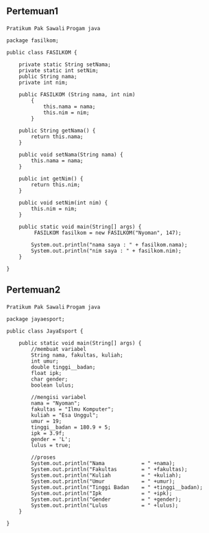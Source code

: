 ## Pertemuan1
````Pratikum Pak Sawali```` ````Progam java````

```
package fasilkom;

public class FASILKOM {
    
    private static String setNama;
    private static int setNim;
    public String nama;
    private int nim;
    
    public FASILKOM (String nama, int nim) 
        {
            this.nama = nama;
            this.nim = nim;
        }
    
    public String getNama() {
        return this.nama;
    }
    
    public void setNama(String nama) {
        this.nama = nama;
    }
    
    public int getNim() {
        return this.nim;
    }
    
    public void setNim(int nim) {
        this.nim = nim;
    }
    
    public static void main(String[] args) {
         FASILKOM fasilkom = new FASILKOM("Nyoman", 147);
        
        System.out.println("nama saya : " + fasilkom.nama);
        System.out.println("nim saya : " + fasilkom.nim);
    }
    
}
```

## Pertemuan2
````Pratikum Pak Sawali```` ````Progam java````

```
package jayaesport;

public class JayaEsport {

    public static void main(String[] args) {
        //membuat variabel
        String nama, fakultas, kuliah;
        int umur;
        double tinggi__badan;
        float ipk;
        char gender;
        boolean lulus;
        
        //mengisi variabel
        nama = "Nyoman";
        fakultas = "Ilmu Komputer";
        kuliah = "Esa Unggul";
        umur = 19;
        tinggi__badan = 180.9 + 5;
        ipk = 3.9f;
        gender = 'L';
        lulus = true;
        
        //proses
        System.out.println("Nama            = " +nama);
        System.out.println("Fakultas        = " +fakultas);
        System.out.println("Kuliah          = " +kuliah);
        System.out.println("Umur            = " +umur);
        System.out.println("Tinggi Badan    = " +tinggi__badan);
        System.out.println("Ipk             = " +ipk);
        System.out.println("Gender          = " +gender);
        System.out.println("Lulus           = " +lulus);
    }  
    
}
```
